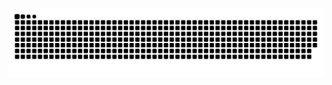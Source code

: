 ![Snake animation](https://github.com/sayapin1/sayapin1/blob/output/github-contribution-grid-snake.svg)
